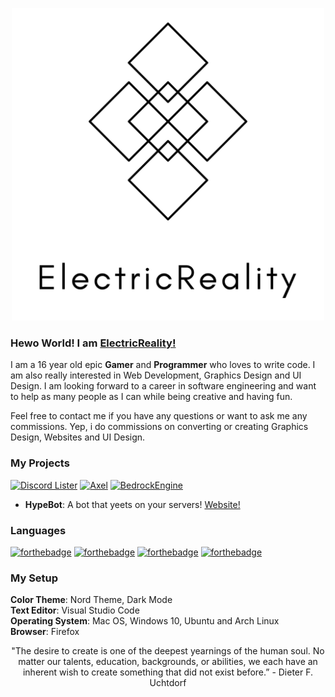 <p align="center">
  <img src="https://raw.githubusercontent.com/ElectricReality/ElectricReality/master/Logo.png" width="500px"/>
</p>

### Hewo World! I am [ElectricReality!](https://github.com/ElectricReality)
I am a 16 year old epic **Gamer** and **Programmer** who loves to write code. I am also really interested in Web Development, Graphics Design and  UI Design.  I am looking forward to a career in software engineering and want to help as many people as I can while being creative and having fun.

Feel free to contact me if you have any questions or want to ask me any commissions. Yep, i do commissions on converting or creating Graphics Design, Websites and UI Design.

### My Projects
[![Discord Lister](https://github-readme-stats.vercel.app/api/pin/?username=ElectricReality&repo=discord-lister)](https://github.com/ElectricReality/discord-lister)
[![Axel](https://github-readme-stats.vercel.app/api/pin/?username=ElectricReality&repo=Axel)](https://github.com/ElectricReality/Axel)
[![BedrockEngine](https://github-readme-stats.vercel.app/api/pin/?username=ElectricReality&repo=BedrockEngine)](https://github.com/ElectricReality/BedrockEngine)

- **HypeBot**: A bot that yeets on your servers! [Website!](https://hypebot.pw)

### Languages
[![forthebadge](https://forthebadge.com/images/badges/made-with-javascript.svg)](https://forthebadge.com)
[![forthebadge](https://forthebadge.com/images/badges/made-with-python.svg)](https://forthebadge.com)
[![forthebadge](https://forthebadge.com/images/badges/uses-html.svg)](https://forthebadge.com)
[![forthebadge](https://forthebadge.com/images/badges/made-with-java.svg)](https://forthebadge.com)

### My Setup
**Color Theme**: Nord Theme, Dark Mode <br>
**Text Editor**: Visual Studio Code <br>
**Operating System**: Mac OS, Windows 10, Ubuntu and Arch Linux <br>
**Browser**: Firefox <br>

<p align="center">"The desire to create is one of the deepest yearnings of the human soul. No matter our talents, education, backgrounds, or abilities, we each have an inherent wish to create something that did not exist before.” - Dieter F. Uchtdorf </p>

<p align="center"> </p>
